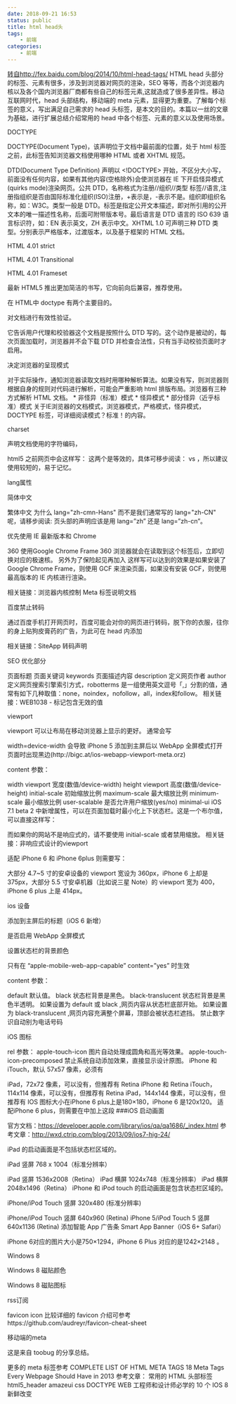 ```yaml
---
date: 2018-09-21 16:53
status: public
title: html head头
tags: 
    - 前端
categories:
    - 前端
---
```


[转自http://fex.baidu.com/blog/2014/10/html-head-tags/](http://fex.baidu.com/blog/2014/10/html-head-tags/)
HTML head 头部分的标签、元素有很多，涉及到浏览器对网页的渲染，SEO 等等，而各个浏览器内核以及各个国内浏览器厂商都有些自己的标签元素,这就造成了很多差异性。移动互联网时代，head 头部结构，移动端的 meta 元素，显得更为重要。了解每个标签的意义，写出满足自己需求的 head 头标签，是本文的目的。本篇以一丝的文章为基础，进行扩展总结介绍常用的 head 中各个标签、元素的意义以及使用场景。

DOCTYPE

DOCTYPE(Document Type)，该声明位于文档中最前面的位置，处于 html 标签之前，此标签告知浏览器文档使用哪种 HTML 或者 XHTML 规范。

DTD(Document Type Definition) 声明以 <!DOCTYPE> 开始，不区分大小写，前面没有任何内容，如果有其他内容(空格除外)会使浏览器在 IE 下开启怪异模式(quirks mode)渲染网页。公共 DTD，名称格式为注册//组织//类型 标签//语言,注册指组织是否由国际标准化组织(ISO)注册，+表示是，-表示不是。组织即组织名称，如：W3C。类型一般是 DTD。标签是指定公开文本描述，即对所引用的公开文本的唯一描述性名称，后面可附带版本号。最后语言是 DTD 语言的 ISO 639 语言标识符，如：EN 表示英文，ZH 表示中文。XHTML 1.0 可声明三种 DTD 类型。分别表示严格版本，过渡版本，以及基于框架的 HTML 文档。

HTML 4.01 strict

  <!DOCTYPE HTML PUBLIC "-//W3C//DTD HTML 4.01//EN" "http://www.w3.org/TR/html4/strict.dtd">
HTML 4.01 Transitional

  <!DOCTYPE HTML PUBLIC "-//W3C//DTD HTML 4.01 Transitional//EN" "http://www.w3.org/TR/html4/loose.dtd">
HTML 4.01 Frameset

  <!DOCTYPE HTML PUBLIC "-//W3C//DTD HTML 4.01 Frameset//EN" "http://www.w3.org/TR/html4/frameset.dtd">
最新 HTML5 推出更加简洁的书写，它向前向后兼容，推荐使用。

  <!doctype html>
在 HTML中 doctype 有两个主要目的。

对文档进行有效性验证。

它告诉用户代理和校验器这个文档是按照什么 DTD 写的。这个动作是被动的，每次页面加载时，浏览器并不会下载 DTD 并检查合法性，只有当手动校验页面时才启用。

决定浏览器的呈现模式

对于实际操作，通知浏览器读取文档时用哪种解析算法。如果没有写，则浏览器则根据自身的规则对代码进行解析，可能会严重影响 html 排版布局。浏览器有三种方式解析 HTML 文档。 * 非怪异（标准）模式 * 怪异模式 * 部分怪异（近乎标准）模式 关于IE浏览器的文档模式，浏览器模式，严格模式，怪异模式，DOCTYPE 标签，可详细阅读模式？标准！的内容。

charset

声明文档使用的字符编码，

<meta charset="utf-8">
html5 之前网页中会这样写：

<meta http-equiv="Content-Type" content="text/html; charset=utf-8">
这两个是等效的，具体可移步阅读：<meta charset='utf-8'> vs <meta http-equiv='Content-Type'>，所以建议使用较短的，易于记忆。

lang属性

简体中文

<html lang="zh-cmn-Hans">
繁体中文

<html lang="zh-cmn-Hant">
为什么 lang="zh-cmn-Hans" 而不是我们通常写的 lang="zh-CN" 呢，请移步阅读: 页头部的声明应该是用 lang=”zh” 还是 lang=”zh-cn”。

优先使用 IE 最新版本和 Chrome

<meta http-equiv="X-UA-Compatible" content="IE=edge,chrome=1" />
360 使用Google Chrome Frame

<meta name="renderer" content="webkit">
360 浏览器就会在读取到这个标签后，立即切换对应的极速核。 另外为了保险起见再加入

<meta http-equiv="X-UA-Compatible" content="IE=Edge,chrome=1">
这样写可以达到的效果是如果安装了 Google Chrome Frame，则使用 GCF 来渲染页面，如果没有安装 GCF，则使用最高版本的 IE 内核进行渲染。

相关链接：浏览器内核控制 Meta 标签说明文档

百度禁止转码

通过百度手机打开网页时，百度可能会对你的网页进行转码，脱下你的衣服，往你的身上贴狗皮膏药的广告，为此可在 head 内添加

<meta http-equiv="Cache-Control" content="no-siteapp" />
相关链接：SiteApp 转码声明

SEO 优化部分

页面标题<title>标签(head 头部必须)

  <title>your title</title>
页面关键词 keywords

  <meta name="keywords" content="your keywords">
页面描述内容 description

  <meta name="description" content="your description">
定义网页作者 author

  <meta name="author" content="author,email address">
定义网页搜索引擎索引方式，robotterms 是一组使用英文逗号「,」分割的值，通常有如下几种取值：none，noindex，nofollow，all，index和follow。

  <meta name="robots" content="index,follow">
相关链接：WEB1038 - 标记包含无效的值

viewport

viewport 可以让布局在移动浏览器上显示的更好。 通常会写

<meta name="viewport" content="width=device-width, initial-scale=1.0">
width=device-width 会导致 iPhone 5 添加到主屏后以 WebApp 全屏模式打开页面时出现黑边(http://bigc.at/ios-webapp-viewport-meta.orz)

content 参数：

width viewport 宽度(数值/device-width)
height viewport 高度(数值/device-height)
initial-scale 初始缩放比例
maximum-scale 最大缩放比例
minimum-scale 最小缩放比例
user-scalable 是否允许用户缩放(yes/no)
minimal-ui iOS 7.1 beta 2 中新增属性，可以在页面加载时最小化上下状态栏。这是一个布尔值，可以直接这样写：

 <meta name="viewport" content="width=device-width, initial-scale=1, minimal-ui">
而如果你的网站不是响应式的，请不要使用 initial-scale 或者禁用缩放。

<meta name="viewport" content="width=device-width,user-scalable=yes">
相关链接：非响应式设计的viewport

适配 iPhone 6 和 iPhone 6plus 则需要写：

<meta name="viewport" content="width=375">
<meta name="viewport" content="width=414">
大部分 4.7~5 寸的安卓设备的 viewport 宽设为 360px，iPhone 6 上却是 375px，大部分 5.5 寸安卓机器（比如说三星 Note）的 viewport 宽为 400，iPhone 6 plus 上是 414px。

ios 设备

添加到主屏后的标题（iOS 6 新增）

<meta name="apple-mobile-web-app-title" content="标题"> <!-- 添加到主屏后的标题（iOS 6 新增） -->
是否启用 WebApp 全屏模式

<meta name="apple-mobile-web-app-capable" content="yes" /> <!-- 是否启用 WebApp 全屏模式 -->
设置状态栏的背景颜色

<meta name="apple-mobile-web-app-status-bar-style" content="black-translucent" /> <!-- 设置状态栏的背景颜色，只有在 `"apple-mobile-web-app-capable" content="yes"` 时生效 -->
只有在 “apple-mobile-web-app-capable” content=”yes” 时生效

content 参数：

default 默认值。
black 状态栏背景是黑色。
black-translucent 状态栏背景是黑色半透明。 如果设置为 default 或 black ,网页内容从状态栏底部开始。 如果设置为 black-translucent ,网页内容充满整个屏幕，顶部会被状态栏遮挡。
禁止数字识自动别为电话号码

<meta name="format-detection" content="telephone=no" /> <!-- 禁止数字识自动别为电话号码 -->
iOS 图标

rel 参数： apple-touch-icon 图片自动处理成圆角和高光等效果。 apple-touch-icon-precomposed 禁止系统自动添加效果，直接显示设计原图。 iPhone 和 iTouch，默认 57x57 像素，必须有

<link rel="apple-touch-icon-precomposed" href="/apple-touch-icon-57x57-precomposed.png" /> <!-- iPhone 和 iTouch，默认 57x57 像素，必须有 -->
iPad，72x72 像素，可以没有，但推荐有

<link rel="apple-touch-icon-precomposed" sizes="72x72" href="/apple-touch-icon-72x72-precomposed.png" /> <!-- iPad，72x72 像素，可以没有，但推荐有 -->
Retina iPhone 和 Retina iTouch，114x114 像素，可以没有，但推荐有

<link rel="apple-touch-icon-precomposed" sizes="114x114" href="/apple-touch-icon-114x114-precomposed.png" /> <!-- Retina iPhone 和 Retina iTouch，114x114 像素，可以没有，但推荐有 -->
Retina iPad，144x144 像素，可以没有，但推荐有

<link rel="apple-touch-icon-precomposed" sizes="144x144" href="/apple-touch-icon-144x144-precomposed.png" /> <!-- Retina iPad，144x144 像素，可以没有，但推荐有 -->
IOS 图标大小在iPhone 6 plus上是180×180，iPhone 6 是120x120。 适配iPhone 6 plus，则需要在<head>中加上这段

<link rel="apple-touch-icon-precomposed" sizes="180x180" href="retinahd_icon.png">
###iOS 启动画面

官方文档：https://developer.apple.com/library/ios/qa/qa1686/_index.html 参考文章：http://wxd.ctrip.com/blog/2013/09/ios7-hig-24/

iPad 的启动画面是不包括状态栏区域的。

iPad 竖屏 768 x 1004（标准分辨率）

<link rel="apple-touch-startup-image" sizes="768x1004" href="/splash-screen-768x1004.png" /> <!-- iPad 竖屏 768 x 1004（标准分辨率） -->
iPad 竖屏 1536x2008（Retina）

<link rel="apple-touch-startup-image" sizes="1536x2008" href="/splash-screen-1536x2008.png" /> <!-- iPad 竖屏 1536x2008（Retina） -->
iPad 横屏 1024x748（标准分辨率）

<link rel="apple-touch-startup-image" sizes="1024x748" href="/Default-Portrait-1024x748.png" /> <!-- iPad 横屏 1024x748（标准分辨率） -->
iPad 横屏 2048x1496（Retina）

<link rel="apple-touch-startup-image" sizes="2048x1496" href="/splash-screen-2048x1496.png" /> <!-- iPad 横屏 2048x1496（Retina） -->
iPhone 和 iPod touch 的启动画面是包含状态栏区域的。

iPhone/iPod Touch 竖屏 320x480 (标准分辨率)

<link rel="apple-touch-startup-image" href="/splash-screen-320x480.png" /> <!-- iPhone/iPod Touch 竖屏 320x480 (标准分辨率) -->
iPhone/iPod Touch 竖屏 640x960 (Retina)

<link rel="apple-touch-startup-image" sizes="640x960" href="/splash-screen-640x960.png" /> <!-- iPhone/iPod Touch 竖屏 640x960 (Retina) -->
iPhone 5/iPod Touch 5 竖屏 640x1136 (Retina)

<link rel="apple-touch-startup-image" sizes="640x1136" href="/splash-screen-640x1136.png" /> <!-- iPhone 5/iPod Touch 5 竖屏 640x1136 (Retina) -->
添加智能 App 广告条 Smart App Banner（iOS 6+ Safari）

<meta name="apple-itunes-app" content="app-id=myAppStoreID, affiliate-data=myAffiliateData, app-argument=myURL"> <!-- 添加智能 App 广告条 Smart App Banner（iOS 6+ Safari） -->
iPhone 6对应的图片大小是750×1294，iPhone 6 Plus 对应的是1242×2148 。

<link rel="apple-touch-startup-image" href="launch6.png" media="(device-width: 375px)">

<link rel="apple-touch-startup-image" href="launch6plus.png" media="(device-width: 414px)">
Windows 8

Windows 8 磁贴颜色

<meta name="msapplication-TileColor" content="#000"/> <!-- Windows 8 磁贴颜色 -->
Windows 8 磁贴图标

<meta name="msapplication-TileImage" content="icon.png"/> <!-- Windows 8 磁贴图标 -->
rss订阅

<link rel="alternate" type="application/rss+xml" title="RSS" href="/rss.xml" /> <!-- 添加 RSS 订阅 -->
favicon icon

<link rel="shortcut icon" type="image/ico" href="/favicon.ico" /> <!-- 添加 favicon icon -->
比较详细的 favicon 介绍可参考https://github.com/audreyr/favicon-cheat-sheet

移动端的meta

<meta name="viewport" content="width=device-width, initial-scale=1, user-scalable=no" />
<meta name="apple-mobile-web-app-capable" content="yes" />
<meta name="apple-mobile-web-app-status-bar-style" content="black" />
<meta name="format-detection"content="telephone=no, email=no" />
<meta name="viewport" content="width=device-width, initial-scale=1, user-scalable=no" />
<meta name="apple-mobile-web-app-capable" content="yes" /><!-- 删除苹果默认的工具栏和菜单栏 -->
<meta name="apple-mobile-web-app-status-bar-style" content="black" /><!-- 设置苹果工具栏颜色 -->
<meta name="format-detection" content="telphone=no, email=no" /><!-- 忽略页面中的数字识别为电话，忽略email识别 -->
<!-- 启用360浏览器的极速模式(webkit) -->
<meta name="renderer" content="webkit">
<!-- 避免IE使用兼容模式 -->
<meta http-equiv="X-UA-Compatible" content="IE=edge">
<!-- 针对手持设备优化，主要是针对一些老的不识别viewport的浏览器，比如黑莓 -->
<meta name="HandheldFriendly" content="true">
<!-- 微软的老式浏览器 -->
<meta name="MobileOptimized" content="320">
<!-- uc强制竖屏 -->
<meta name="screen-orientation" content="portrait">
<!-- QQ强制竖屏 -->
<meta name="x5-orientation" content="portrait">
<!-- UC强制全屏 -->
<meta name="full-screen" content="yes">
<!-- QQ强制全屏 -->
<meta name="x5-fullscreen" content="true">
<!-- UC应用模式 -->
<meta name="browsermode" content="application">
<!-- QQ应用模式 -->
<meta name="x5-page-mode" content="app">
<!-- windows phone 点击无高光 -->
<meta name="msapplication-tap-highlight" content="no">
<!-- 适应移动端end -->
这是来自 toobug 的分享总结。

更多的 meta 标签参考
COMPLETE LIST OF HTML META TAGS
18 Meta Tags Every Webpage Should Have in 2013
参考文章：
常用的 HTML 头部标签
html5_header
amazeui css
DOCTYPE
WEB 工程师和设计师必学的 10 个 IOS 8 新鲜改变
